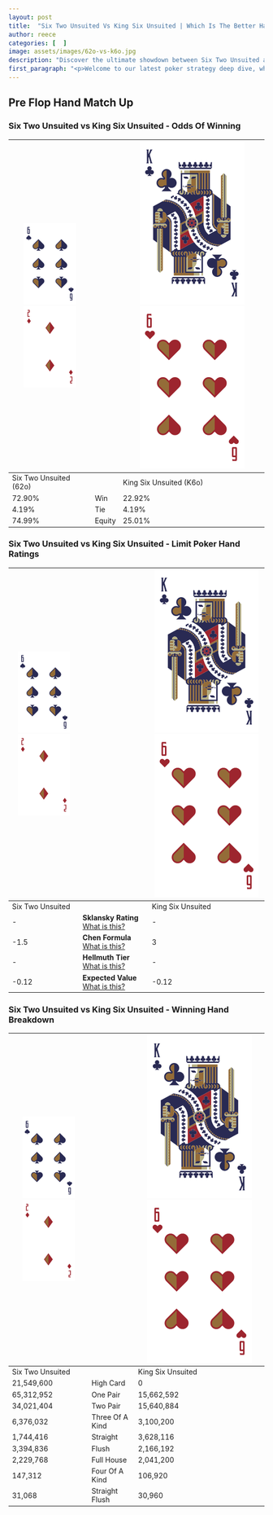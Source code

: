 ```yaml
---
layout: post
title:  "Six Two Unsuited Vs King Six Unsuited | Which Is The Better Hand In Poker? A Complete Guide"
author: reece
categories: [  ]
image: assets/images/62o-vs-k6o.jpg
description: "Discover the ultimate showdown between Six Two Unsuited and King Six Unsuited in poker! Uncover the odds, strategies, and scenarios where one hand triumphs over the other. Get ready to up your poker game with this thrilling analysis."
first_paragraph: "<p>Welcome to our latest poker strategy deep dive, where we're pitting two distinct hands against each other in a high-stakes showdown: Six Two Unsuited vs King Six Unsuited.</p><p>In the dynamic world of poker, every decision counts, and knowing which hand holds the upper hand is key to your success at the table.</p><p>In this article, we'll dissect these two hands, explore the scenarios where one dominates the other, and equip you with the knowledge to make strategic choices that can tip the odds in your favor.</p><p>Get ready to unravel the intriguing dynamics of these poker hands and elevate your game to new heights.</p>"
---
```




[comment]: # (sp0)

## Pre Flop Hand Match Up

<div class="table hand-ratings" markdown="1"> 



### Six Two Unsuited vs King Six Unsuited - Odds Of Winning


    
| ![image info](assets/images/hand1/6.png) ![image info](assets/images/hand1/2o.png) |  | ![image info](assets/images/hand2/K.png) ![image info](assets/images/hand2/6o.png) |
| -------- | -------- | -------- |
| Six Two Unsuited (62o) |  | King Six Unsuited (K6o) |
| 72.90% | Win | 22.92% |
| 4.19% | Tie | 4.19% |
| 74.99% | Equity | 25.01% |




[comment]: # (sp1)



### Six Two Unsuited vs King Six Unsuited - Limit Poker Hand Ratings


    
| ![image info](assets/images/hand1/6.png) ![image info](assets/images/hand1/2o.png) |  | ![image info](assets/images/hand2/K.png) ![image info](assets/images/hand2/6o.png) |
| -------- | -------- | -------- |
| Six Two Unsuited |  | King Six Unsuited |
| - | **Sklansky Rating** [What is this?](/sklansky-rating-explained) | - |
| -1.5 | **Chen Formula** [What is this?](/chen-formula-explained) | 3 |
| - | **Hellmuth Tier** [What is this?](/Hellmuth-tier-explained) | - |
| -0.12 | **Expected Value** [What is this?](/expected-value-explained) | -0.12 |




[comment]: # (sp2)



### Six Two Unsuited vs King Six Unsuited - Winning Hand Breakdown


    
| ![image info](assets/images/hand1/6.png) ![image info](assets/images/hand1/2o.png) |  | ![image info](assets/images/hand2/K.png) ![image info](assets/images/hand2/6o.png) |
| -------- | -------- | -------- |
| Six Two Unsuited |  | King Six Unsuited |
| 21,549,600 | High Card | 0 |
| 65,312,952 | One Pair | 15,662,592 |
| 34,021,404 | Two Pair | 15,640,884 |
| 6,376,032 | Three Of A Kind | 3,100,200 |
| 1,744,416 | Straight | 3,628,116 |
| 3,394,836 | Flush | 2,166,192 |
| 2,229,768 | Full House | 2,041,200 |
| 147,312 | Four Of A Kind | 106,920 |
| 31,068 | Straight Flush | 30,960 |




[comment]: # (sp3)



</div>

[comment]: # (sp4)



[comment]: # (sp5)

